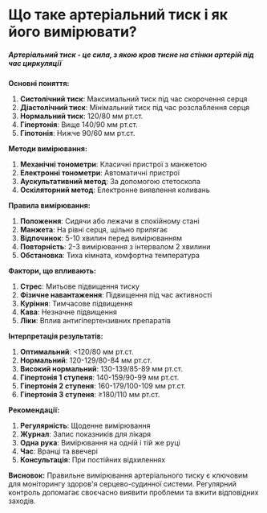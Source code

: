 # Що таке артеріальний тиск і як його вимірювати?

##### Артеріальний тиск - це сила, з якою кров тисне на стінки артерій під час циркуляції

**Основні поняття:**
1. **Систолічний тиск**: Максимальний тиск під час скорочення серця
2. **Діастолічний тиск**: Мінімальний тиск під час розслаблення серця
3. **Нормальний тиск**: 120/80 мм рт.ст.
4. **Гіпертонія**: Вище 140/90 мм рт.ст.
5. **Гіпотонія**: Нижче 90/60 мм рт.ст.

**Методи вимірювання:**
1. **Механічні тонометри**: Класичні пристрої з манжетою
2. **Електронні тонометри**: Автоматичні пристрої
3. **Аускультативний метод**: За допомогою стетоскопа
4. **Оскіляторний метод**: Електронне виявлення коливань

**Правила вимірювання:**
1. **Положення**: Сидячи або лежачи в спокійному стані
2. **Манжета**: На рівні серця, щільно прилягає
3. **Відпочинок**: 5-10 хвилин перед вимірюванням
4. **Повторність**: 2-3 вимірювання з інтервалом 2 хвилини
5. **Обстановка**: Тиха кімната, комфортна температура

**Фактори, що впливають:**
1. **Стрес**: Митьове підвищення тиску
2. **Фізичне навантаження**: Підвищення під час активності
3. **Куріння**: Тимчасове підвищення
4. **Кава**: Незначне підвищення
5. **Ліки**: Вплив антигіпертензивних препаратів

**Інтерпретація результатів:**
1. **Оптимальний**: <120/80 мм рт.ст.
2. **Нормальний**: 120-129/80-84 мм рт.ст.
3. **Високий нормальний**: 130-139/85-89 мм рт.ст.
4. **Гіпертонія 1 ступеня**: 140-159/90-99 мм рт.ст.
5. **Гіпертонія 2 ступеня**: 160-179/100-109 мм рт.ст.
6. **Гіпертонія 3 ступеня**: ≥180/110 мм рт.ст.

**Рекомендації:**
1. **Регулярність**: Щоденне вимірювання
2. **Журнал**: Запис показників для лікаря
3. **Одна рука**: Вимірювання на одній і тій же руці
4. **Час**: Вранці та ввечері
5. **Консультація**: При постійних відхиленнях

**Висновок:**
Правильне вимірювання артеріального тиску є ключовим для моніторингу здоров'я серцево-судинної системи. Регулярний контроль допомагає своєчасно виявити проблеми та вжити відповідних заходів.
